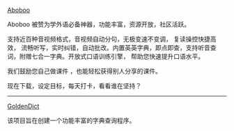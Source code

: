 [Aboboo](http://www.aboboo.com/g/#/home)

Aboboo 被赞为学外语必备神器，功能丰富，资源开放，社区活跃。

支持近百种音视频格式，音视频自动分句，无极变速不变调， 复读操控快捷高效， 流畅听写，实时纠错，自动批改。内置英英字典，即点即查，支持听音查词，附赠七合一字典。开放式口语训练引擎， 帮助您快速提升口语水平。

我们鼓励您自己做课件 ，也能轻松获得别人分享的课件。

现在下载，设定目标，每天打卡，看看谁在坚持？

*****

[GoldenDict](http://goldendict.org/)

该项目旨在创建一个功能丰富的字典查询程序。